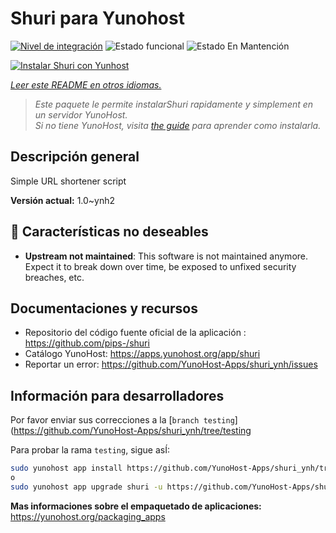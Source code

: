 <!--
Este archivo README esta generado automaticamente<https://github.com/YunoHost/apps/tree/master/tools/readme_generator>
No se debe editar a mano.
-->

# Shuri para Yunohost

[![Nivel de integración](https://dash.yunohost.org/integration/shuri.svg)](https://dash.yunohost.org/appci/app/shuri) ![Estado funcional](https://ci-apps.yunohost.org/ci/badges/shuri.status.svg) ![Estado En Mantención](https://ci-apps.yunohost.org/ci/badges/shuri.maintain.svg)

[![Instalar Shuri con Yunhost](https://install-app.yunohost.org/install-with-yunohost.svg)](https://install-app.yunohost.org/?app=shuri)

*[Leer este README en otros idiomas.](./ALL_README.md)*

> *Este paquete le permite instalarShuri rapidamente y simplement en un servidor YunoHost.*  
> *Si no tiene YunoHost, visita [the guide](https://yunohost.org/install) para aprender como instalarla.*

## Descripción general

Simple URL shortener script

**Versión actual:** 1.0~ynh2
## :red_circle: Características no deseables

- **Upstream not maintained**: This software is not maintained anymore. Expect it to break down over time, be exposed to unfixed security breaches, etc.

## Documentaciones y recursos

- Repositorio del código fuente oficial de la aplicación : <https://github.com/pips-/shuri>
- Catálogo YunoHost: <https://apps.yunohost.org/app/shuri>
- Reportar un error: <https://github.com/YunoHost-Apps/shuri_ynh/issues>

## Información para desarrolladores

Por favor enviar sus correcciones a la [`branch testing`](https://github.com/YunoHost-Apps/shuri_ynh/tree/testing

Para probar la rama `testing`, sigue asÍ:

```bash
sudo yunohost app install https://github.com/YunoHost-Apps/shuri_ynh/tree/testing --debug
o
sudo yunohost app upgrade shuri -u https://github.com/YunoHost-Apps/shuri_ynh/tree/testing --debug
```

**Mas informaciones sobre el empaquetado de aplicaciones:** <https://yunohost.org/packaging_apps>
